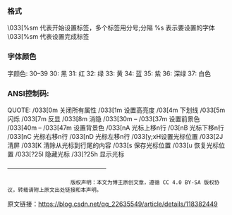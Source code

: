 ### 格式

\\033[%sm 代表开始设置标签，多个标签用分号;分隔
%s 表示要设置的字体
\\033[%sm 代表设置完成标签


### 字体颜色

字颜色: 30–39
30: 黑
31: 红
32: 绿
33: 黄
34: 蓝
35: 紫
36: 深绿
37: 白色


### ANSI控制码:

QUOTE:
/033[0m 关闭所有属性
/033[1m 设置高亮度
/03[4m 下划线
/033[5m 闪烁
/033[7m 反显
/033[8m 消隐
/033[30m – /033[37m 设置前景色
/033[40m – /033[47m 设置背景色
/033[nA 光标上移n行
/03[nB 光标下移n行
/033[nC 光标右移n行
/033[nD 光标左移n行
/033[y;xH设置光标位置
/033[2J 清屏
/033[K 清除从光标到行尾的内容
/033[s 保存光标位置
/033[u 恢复光标位置
/033[?25l 隐藏光标
/33[?25h 显示光标

————————————————

                        版权声明：本文为博主原创文章，遵循 CC 4.0 BY-SA 版权协议，转载请附上原文出处链接和本声明。
原文链接：https://blog.csdn.net/qq_22635549/article/details/118382449
